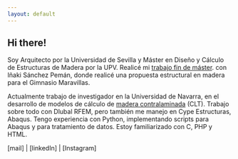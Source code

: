 ```yaml
---
layout: default
---
```

## Hi there!

Soy Arquitecto por la Universidad de Sevilla y Máster en Diseño y Cálculo de Estructuras de Madera por la UPV.
Realicé mi [trabajo fin de máster](./tfm.html). con Iñaki Sánchez Pemán, donde realicé una propuesta estructural en madera para el Gimnasio Maravillas.

Actualmente trabajo de investigador en la Universidad de Navarra, en el desarrollo de modelos de cálculo de [madera contralaminada](./clt.html) (CLT).
Trabajo sobre todo con Dlubal RFEM, pero también me manejo en Cype Estructuras, Abaqus.
Tengo experiencia con Python, implementando scripts para Abaqus y para tratamiento de datos. Estoy familiarizado con C, PHP y HTML.

[mail]  |  [linkedIn]  |  [Instagram]




